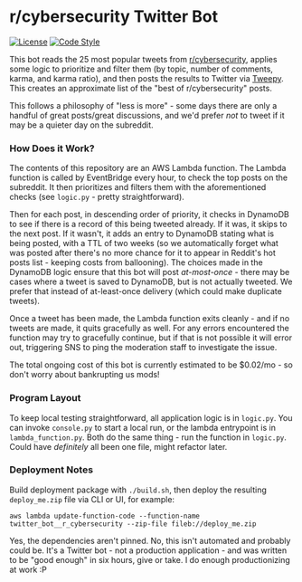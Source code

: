 # r/cybersecurity Twitter Bot

[![License](https://img.shields.io/github/license/r-cybersecurity/twitter_bot__r_cybersecurity)](https://github.com/r-cybersecurity/twitter_bot__r_cybersecurity)
[![Code Style](https://img.shields.io/badge/code%20style-black-black)](https://github.com/psf/black)

This bot reads the 25 most popular tweets from [r/cybersecurity](https://reddit.com/r/cybersecurity), applies some logic to prioritize and filter them (by topic, number of comments, karma, and karma ratio), and then posts the results to Twitter via [Tweepy](https://www.tweepy.org/). This creates an approximate list of the "best of r/cybersecurity" posts.

This follows a philosophy of "less is more" - some days there are only a handful of great posts/great discussions, and we'd prefer *not* to tweet if it may be a quieter day on the subreddit.

### How Does it Work?

The contents of this repository are an AWS Lambda function. The Lambda function is called by EventBridge every hour, to check the top posts on the subreddit. It then prioritizes and filters them with the aforementioned checks (see `logic.py` - pretty straightforward).

Then for each post, in descending order of priority, it checks in DynamoDB to see if there is a record of this being tweeted already. If it was, it skips to the next post. If it wasn't, it adds an entry to DynamoDB stating what is being posted, with a TTL of two weeks (so we automatically forget what was posted after there's no more chance for it to appear in Reddit's hot posts list - keeping costs from ballooning). The choices made in the DynamoDB logic ensure that this bot will post *at-most-once* - there may be cases where a tweet is saved to DynamoDB, but is not actually tweeted. We prefer that instead of at-least-once delivery (which could make duplicate tweets).

Once a tweet has been made, the Lambda function exits cleanly - and if no tweets are made, it quits gracefully as well. For any errors encountered the function may try to gracefully continue, but if that is not possible it will error out, triggering SNS to ping the moderation staff to investigate the issue.

The total ongoing cost of this bot is currently estimated to be $0.02/mo - so don't worry about bankrupting us mods!

### Program Layout

To keep local testing straightforward, all application logic is in `logic.py`. You can invoke `console.py` to start a local run, or the lambda entrypoint is in `lambda_function.py`. Both do the same thing - run the function in `logic.py`. Could have *definitely* all been one file, might refactor later.

### Deployment Notes

Build deployment package with `./build.sh`, then deploy the resulting `deploy_me.zip` file via CLI or UI, for example:

```
aws lambda update-function-code --function-name twitter_bot__r_cybersecurity --zip-file fileb://deploy_me.zip
```

Yes, the dependencies aren't pinned. No, this isn't automated and probably could be. It's a Twitter bot - not a production application - and was written to be "good enough" in six hours, give or take. I do enough productionizing at work :P
